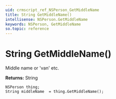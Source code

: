 ```yaml
---
uid: crmscript_ref_NSPerson_GetMiddleName
title: String GetMiddleName()
intellisense: NSPerson.GetMiddleName
keywords: NSPerson, GetMiddleName
so.topic: reference
---
```


# String GetMiddleName()

Middle name or 'van' etc.

**Returns:** String

```crmscript
NSPerson thing;
String middleName  = thing.GetMiddleName();
```

